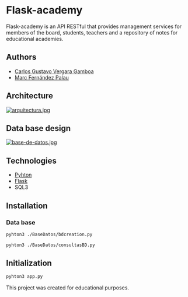 # Flask-academy
Flask-academy is an API RESTful that provides management services for members of the board, students, teachers and a repository of notes for educational academies.

## Authors

* [Carlos Gustavo Vergara Gamboa](https://github.com/Gustavove/)
* [Marc Fernández Palau](https://github.com/marcfpalau)

## Architecture

[![arquitectura.jpg](https://i.postimg.cc/MH5p1XPp/arquitectura.jpg)](https://postimg.cc/jnWTbqYp)

## Data base design

[![base-de-datos.jpg](https://i.postimg.cc/D0mFt5f1/base-de-datos.jpg)](https://postimg.cc/0KgLSYwN)

## Technologies

* [Pyhton](https://www.python.org/downloads/)
* [Flask](https://flask.palletsprojects.com/en/2.1.x/)
* SQL3

## Installation


### Data base

```bash
pyhton3 ./BaseDatos/bdcreation.py
```

```bash
pyhton3 ./BaseDatos/consultasBD.py
```

## Initialization

```bash
pyhton3 app.py
```

This project was created for educational purposes.

